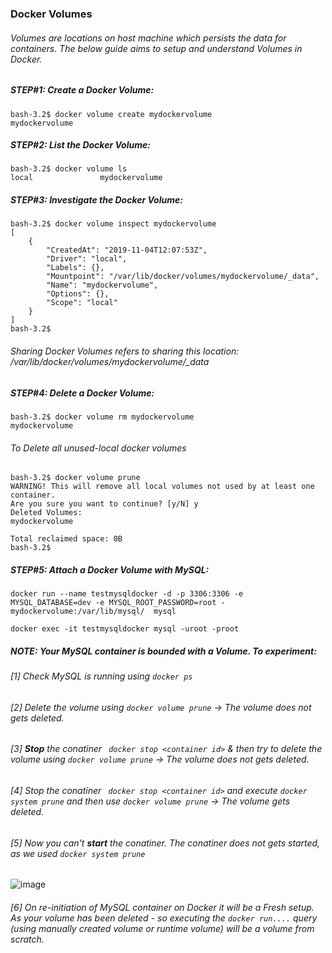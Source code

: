 ### Docker Volumes

###### Volumes are locations on host machine which persists the data for containers. The below guide aims to setup and understand Volumes in Docker.

##### STEP#1: Create a Docker Volume:
```
bash-3.2$ docker volume create mydockervolume
mydockervolume
```

##### STEP#2: List the Docker Volume:
```
bash-3.2$ docker volume ls
local               mydockervolume
```

##### STEP#3: Investigate the Docker Volume:
```
bash-3.2$ docker volume inspect mydockervolume
[
    {
        "CreatedAt": "2019-11-04T12:07:53Z",
        "Driver": "local",
        "Labels": {},
        "Mountpoint": "/var/lib/docker/volumes/mydockervolume/_data",
        "Name": "mydockervolume",
        "Options": {},
        "Scope": "local"
    }
]
bash-3.2$ 
```
###### *Sharing Docker Volumes refers to sharing this location: /var/lib/docker/volumes/mydockervolume/_data*  

##### STEP#4: Delete a Docker Volume:
```
bash-3.2$ docker volume rm mydockervolume
mydockervolume
```
###### To Delete all unused-local docker volumes

```
bash-3.2$ docker volume prune
WARNING! This will remove all local volumes not used by at least one container.
Are you sure you want to continue? [y/N] y
Deleted Volumes:
mydockervolume

Total reclaimed space: 0B
bash-3.2$ 

```

##### STEP#5: Attach a Docker Volume with MySQL:
```
docker run --name testmysqldocker -d -p 3306:3306 -e MYSQL_DATABASE=dev -e MYSQL_ROOT_PASSWORD=root -mydockervolume:/var/lib/mysql/  mysql

docker exec -it testmysqldocker mysql -uroot -proot
```

##### *NOTE: Your MySQL container is bounded with a Volume. To experiment:*
###### [1] Check MySQL is running using ```docker ps``` </br>
###### [2] Delete the volume using ```docker volume prune``` &rarr; The volume does not gets deleted. </br>
###### [3] **Stop** the conatiner ``` docker stop <container id>``` & then try to delete the volume using ```docker volume prune``` &rarr; The volume does not gets deleted. </br>
###### [4] Stop the conatiner ``` docker stop <container id>``` and execute ``` docker system prune ``` and then use ```docker volume prune``` &rarr; The volume gets deleted. </br>
###### [5] Now you can't **start** the conatiner. The conatiner does not gets started, as we used  ``` docker system prune ``` </br>

![image](https://user-images.githubusercontent.com/45539698/68086080-cfa38000-fe6d-11e9-93b7-290f13c5c02c.png)
###### [6] On re-initiation of MySQL container on Docker it will be a *Fresh setup*. As your volume has been deleted - so executing the *```docker run....```* query (using manually created volume or runtime volume) will be a volume from scratch.</br>


